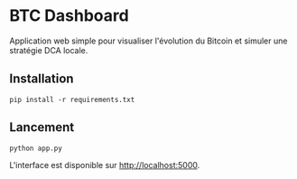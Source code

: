 # BTC Dashboard

Application web simple pour visualiser l\'évolution du Bitcoin et simuler une stratégie DCA locale.

## Installation
```
pip install -r requirements.txt
```

## Lancement
```
python app.py
```

L\'interface est disponible sur [http://localhost:5000](http://localhost:5000).
